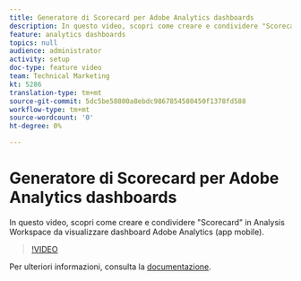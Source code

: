 ```yaml
---
title: Generatore di Scorecard per Adobe Analytics dashboards
description: In questo video, scopri come creare e condividere "Scorecard" in  Analysis Workspace da visualizzare  dashboard Adobe Analytics (app mobile).
feature: analytics dashboards
topics: null
audience: administrator
activity: setup
doc-type: feature video
team: Technical Marketing
kt: 5286
translation-type: tm+mt
source-git-commit: 5dc5be58800a8ebdc9867854580450f1378fd588
workflow-type: tm+mt
source-wordcount: '0'
ht-degree: 0%

---
```



# Generatore di Scorecard per Adobe Analytics dashboards

In questo video, scopri come creare e condividere &quot;Scorecard&quot; in  Analysis Workspace da visualizzare  dashboard Adobe Analytics (app mobile).

>[!VIDEO](https://video.tv.adobe.com/v/34544/?quality=12)

Per ulteriori informazioni, consulta la [documentazione](https://docs.adobe.com/help/it-IT/analytics/analyze/mobapp/home.html).
